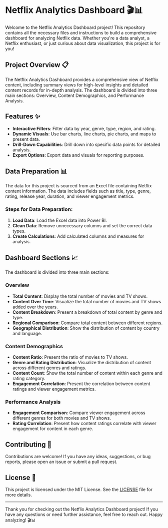 # Netflix Analytics Dashboard 🎬📊

Welcome to the Netflix Analytics Dashboard project! This repository contains all the necessary files and instructions to build a comprehensive dashboard for analyzing Netflix data. Whether you're a data analyst, a Netflix enthusiast, or just curious about data visualization, this project is for you!


## Project Overview 📋
The Netflix Analytics Dashboard provides a comprehensive view of Netflix content, including summary views for high-level insights and detailed content records for in-depth analysis. The dashboard is divided into three main sections: Overview, Content Demographics, and Performance Analysis.

## Features ✨
- **Interactive Filters**: Filter data by year, genre, type, region, and rating.
- **Dynamic Visuals**: Use bar charts, line charts, pie charts, and maps to present data.
- **Drill-Down Capabilities**: Drill down into specific data points for detailed analysis.
- **Export Options**: Export data and visuals for reporting purposes.

## Data Preparation 📊
The data for this project is sourced from an Excel file containing Netflix content information. The data includes fields such as title, type, genre, rating, release year, duration, and viewer engagement metrics.

### Steps for Data Preparation:
1. **Load Data**: Load the Excel data into Power BI.
2. **Clean Data**: Remove unnecessary columns and set the correct data types.
3. **Create Calculations**: Add calculated columns and measures for analysis.

## Dashboard Sections 📈
The dashboard is divided into three main sections:

### Overview
- **Total Content**: Display the total number of movies and TV shows.
- **Content Over Time**: Visualize the total number of movies and TV shows added over the years.
- **Content Breakdown**: Present a breakdown of total content by genre and type.
- **Regional Comparison**: Compare total content between different regions.
- **Geographical Distribution**: Show the distribution of content by country and language.

### Content Demographics
- **Content Ratio**: Present the ratio of movies to TV shows.
- **Genre and Rating Distribution**: Visualize the distribution of content across different genres and ratings.
- **Content Count**: Show the total number of content within each genre and rating category.
- **Engagement Correlation**: Present the correlation between content ratings and viewer engagement metrics.

### Performance Analysis
- **Engagement Comparison**: Compare viewer engagement across different genres for both movies and TV shows.
- **Rating Correlation**: Present how content ratings correlate with viewer engagement for content in each genre.

## Contributing 🤝
Contributions are welcome! If you have any ideas, suggestions, or bug reports, please open an issue or submit a pull request.

## License 📜
This project is licensed under the MIT License. See the [LICENSE](LICENSE) file for more details.

---

Thank you for checking out the Netflix Analytics Dashboard project! If you have any questions or need further assistance, feel free to reach out. Happy analyzing! 🎬📊
